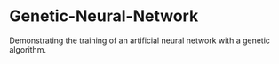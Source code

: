 # Genetic-Neural-Network
Demonstrating the training of an artificial neural network with a genetic algorithm.
